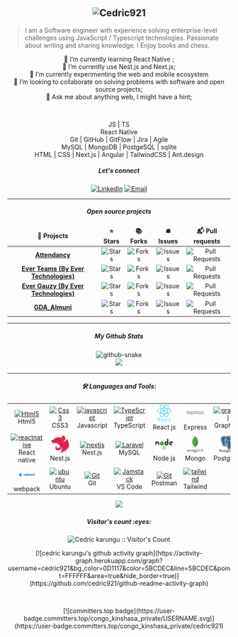 <h2 align="center"><img src="https://readme-typing-svg.herokuapp.com?font=Poppins&color=3594F4&size=32&width=500&height=76&lines=Hi+%F0%9F%91%8B%2C+I'm+Cedric+Karungu" alt="Cedric921" /></h2>

> I am a Software engineer with experience solving enterprise-level challenges using JavaScript / Typescript technologies. Passionate about writing and sharing knowledge. I Enjoy books and chess.

<p align="center">
 🔭 I’m currently learning React Native ; <br />
 🔭 I’m currently use Nest.js and Next.js; <br />
 🌱 I’m currently experimenting the web and mobile ecosystem <br />
 👯 I’m looking to collaborate on solving problems with software and open source projects; <br />
 💬 Ask me about anything web, I might have a hint; <br />
</p>

<br/>

<p align="center">
  JS | TS <br />
  React Native <br />
  Git | GitHub | GitFlow | Jira | Agile  <br />
  MySQL | MongoDB | PostgeSQL | sqlite <br />
  HTML | CSS | Next.js | Angular | TailwindCSS | Ant.design <br />
</p>

<h5 align="center"> Let's connect </h5>

<p align="center">
<a href="https://linkedin.com/in/cedric-karungu/"><img alt="LinkedIn" src="https://img.shields.io/badge/LinkedIn-cedrickarungu-blue?style=flat-square&logo=linkedin"></a>
<a href="mailto:ckarungu921@gmail.com"><img alt="Email" src="https://img.shields.io/badge/Email-ckarungu921@gmail.com-blue?style=flat-square&logo=Microsoft%20outlook"></a>
</p>

<hr />

<h5 align="center">Open source projects</h5>
<table align="center">
  <thead align="center">
    <tr border: none;>
      <td><b>🎁 Projects</b></td>
      <td><b>⭐ Stars</b></td>
      <td><b>📚 Forks</b></td>
      <td><b>🛎 Issues</b></td>
      <td><b>📬 Pull requests</b></td>
    </tr>
  </thead>
  <tbody align="center">
     <tr>
      <td><a href="https://github.com/Cedric921/attendancy-gda"><b>Attendancy</b></a></td>
      <td><img alt="Stars" src="https://img.shields.io/github/stars/kaliacad/atracker?style=flat-square&labelColor=343b41"/></td>
      <td><img alt="Forks" src="https://img.shields.io/github/forks/kaliacad/atracker?style=flat-square&labelColor=343b41"/></td>
      <td><img alt="Issues" src="https://img.shields.io/github/issues/kaliacad/atracker?style=flat-square&labelColor=343b41"/></td>
      <td><img alt="Pull Requests" src="https://img.shields.io/github/issues-pr/kaliacad/atracker?style=flat-square&labelColor=343b41"/></td>
    </tr>
   <tr>
      <td><a href="https://github.com/ever-co/ever-teams"><b>Ever Teams (By Ever Technologies)</b></a></td>
      <td><img alt="Stars" src="https://img.shields.io/github/stars/ever-co/ever-teams?style=flat-square&labelColor=343b41"/></td>
      <td><img alt="Forks" src="https://img.shields.io/github/forks/ever-co/ever-teams?style=flat-square&labelColor=343b41"/></td>
      <td><img alt="Issues" src="https://img.shields.io/github/issues/ever-co/ever-teams?style=flat-square&labelColor=343b41"/></td>
      <td><img alt="Pull Requests" src="https://img.shields.io/github/issues-pr/ever-co/ever-teams?style=flat-square&labelColor=343b41"/></td>
    </tr>
   <tr>
      <td><a href="https://github.com/ever-co/ever-teams"><b>Ever Gauzy (By Ever Technologies)</b></a></td>
      <td><img alt="Stars" src="https://img.shields.io/github/stars/ever-co/ever-gauzy?style=flat-square&labelColor=343b41"/></td>
      <td><img alt="Forks" src="https://img.shields.io/github/forks/ever-co/ever-gauzy?style=flat-square&labelColor=343b41"/></td>
      <td><img alt="Issues" src="https://img.shields.io/github/issues/ever-co/ever-gauzy?style=flat-square&labelColor=343b41"/></td>
      <td><img alt="Pull Requests" src="https://img.shields.io/github/issues-pr/ever-co/ever-gauzy?style=flat-square&labelColor=343b41"/></td>
    </tr>
   <tr>
      <td><a href="https://github.com/Cedric921/student-projects-frontend"><b>GDA_Almuni</b></a></td>
      <td><img alt="Stars" src="https://img.shields.io/github/stars/Cedric921/student-projects-frontend?style=flat-square&labelColor=343b41"/></td>
      <td><img alt="Forks" src="https://img.shields.io/github/forks/Cedric921/student-projects-frontend?style=flat-square&labelColor=343b41"/></td>
      <td><img alt="Issues" src="https://img.shields.io/github/issues/Cedric921/student-projects-frontend?style=flat-square&labelColor=343b41"/></td>
      <td><img alt="Pull Requests" src="https://img.shields.io/github/issues-pr/Cedric921/student-projects-frontend?style=flat-square&labelColor=343b41"/></td>
    </tr>
  </tbody>
  
</table>

<hr />
<h5 align="center">My Github Stats </h5>

<div align="center">
<!--   <picture> -->
    <img align="center" alt="github-snake" src="https://raw.githubusercontent.com/Cedric921/Cedric921/output/github-contribution-grid-snake-dark.svg" />
<!--   </picture> -->
</div>

<div align="center">
  <img height="180em"  src="https://github-readme-streak-stats.herokuapp.com/?user=Cedric921&theme=gotham&hide_border=true" />
  <!-- <img height="180em" src="https://github-readme-stats.vercel.app/api?username=Sineastra&show_icons=true&theme=gotham&include_all_commits=true&count_private=true&show_icons=true"/>  -->
</div>

<hr />
<h5 align="center">🛠 Languages and Tools:</h5>

<table align="center">
  <tr>
      <td align="center" width="96">
      <a href="#html5">
        <img src="https://seeklogo.com/images/H/html5-without-wordmark-color-logo-14D252D878-seeklogo.com.png" width="48" height="48" alt="Html5" />
      </a>
      <br>Html5
    </td>
    <td align="center" width="96">
      <a href="#css3">
        <img src="https://upload.wikimedia.org/wikipedia/commons/thumb/6/62/CSS3_logo.svg/48px-CSS3_logo.svg.png" width="48" height="48" alt="Css3" />
      </a>
      <br>CSS3
    </td>
     <td align="center" width="96">
      <a href="#js">
        <img src="https://upload.wikimedia.org/wikipedia/commons/thumb/9/99/Unofficial_JavaScript_logo_2.svg/1024px-Unofficial_JavaScript_logo_2.svg.png" width="48" height="48" alt="javascript" />
      </a>
      <br>Javascript
    </td>
    <td align="center" width="96">
      <a href="#ts">
        <img src="https://upload.wikimedia.org/wikipedia/commons/thumb/4/4c/Typescript_logo_2020.svg/1200px-Typescript_logo_2020.svg.png" width="48" height="48" alt="TypeScript" />
      </a>
      <br>TypeScript
    </td>
    <td align="center"  width="96">
      <a href="https://reactjs.org/" target="_blank"> <img src="https://raw.githubusercontent.com/devicons/devicon/master/icons/react/react-original-wordmark.svg" alt="react" width="40" height="40"/> </a> 
      <br>React js
    </td>
    <td align="center" width="96">
      <a href="https://expressjs.com" target="_blank"> <img src="https://raw.githubusercontent.com/devicons/devicon/master/icons/express/express-original-wordmark.svg" alt="express" width="40" height="40"/> </a>
      <br>Express
    </td>
    <td align="center"  width="96">
      <a href="https://graphql.org" target="_blank" rel="noreferrer">
       <img src="https://www.vectorlogo.zone/logos/graphql/graphql-icon.svg" alt="graphql" width="40" height="40"/> 
      </a> 
      <br>Graph QL
    </td>
  </tr>

  <tr>
   <td align="center" width="96">
       <a href="https://reactnative.dev/" target="_blank"> <img src="https://reactnative.dev/img/header_logo.svg" alt="reactnative" width="40" height="40"/> </a> 
      <br>React native
    </td>
    <td align="center" width="96">
      <a href="https://nestjs.com/" target="_blank" rel="noreferrer">
       <img src="https://raw.githubusercontent.com/devicons/devicon/master/icons/nestjs/nestjs-plain.svg" alt="nestjs" width="40" height="40"/>
      </a> 
      <br>Nest.js
    </td>
   <td align="center" width="96">
      <a href="https://nextjs.org/" target="_blank" rel="noreferrer"> 
      <img src="https://cdn.worldvectorlogo.com/logos/nextjs-2.svg" alt="nextjs" width="40" height="40"/>
      </a> 
      <br>Nest.js
    </td>
      <td align="center" width="96">
      <a href="#laravel">
        <img src="https://www.logo.wine/a/logo/MySQL/MySQL-Logo.wine.svg" width="48" height="48" alt="Laravel" />
      </a>
      <br>MySQL
    </td>
      <td align="center"  width="96">
     <a href="https://nodejs.org" target="_blank"> <img src="https://raw.githubusercontent.com/devicons/devicon/master/icons/nodejs/nodejs-original-wordmark.svg" alt="nodejs" width="40" height="40"/> </a>
      <br>Node js
    </td>
    <td align="center" width="96">
  <a href="https://www.mongodb.com/" target="_blank"> <img src="https://raw.githubusercontent.com/devicons/devicon/master/icons/mongodb/mongodb-original-wordmark.svg" alt="mongodb" width="40" height="40"/> </a>
      <br>Mongo
    </td>
      <td align="center" width="96">
      <a href="https://www.postgresql.org" target="_blank"> <img src="https://raw.githubusercontent.com/devicons/devicon/master/icons/postgresql/postgresql-original-wordmark.svg" alt="postgresql" width="40" height="40"/> </a> 
      <br>Postgress
    </td>
  
  </tr>
   <tr>
   <td align="center" width="96">
      <a href="https://webpack.js.org" target="_blank"> <img src="https://raw.githubusercontent.com/devicons/devicon/d00d0969292a6569d45b06d3f350f463a0107b0d/icons/webpack/webpack-original-wordmark.svg" alt="webpack" width="40" height="40"/> </a> 
      <br>webpack
    </td>
      <td align="center" width="96">
      <a href="#ubuntu" >
        <img src="https://seeklogo.com/images/U/ubuntu-logo-8FDEC6A07B-seeklogo.com.png" width="48" height="48" alt="ubuntu" />
      </a>
      <br>Ubuntu
    </td>
      <td align="center" width="96">
      <a href="#git" >
        <img src="https://upload.wikimedia.org/wikipedia/commons/thumb/3/3f/Git_icon.svg/1200px-Git_icon.svg.png" width="48" height="48" alt="Git" />
      </a>
      <br>Git
    </td>
      <td align="center"  width="96">
      <a href="#vscode">
        <img src="https://upload.wikimedia.org/wikipedia/commons/9/9a/Visual_Studio_Code_1.35_icon.svg" width="48" height="48" alt="Jamstack" />
      </a>
      <br>VS Code
    </td>
      <td align="center" width="96">
      <a href="#postman" >
        <img src="https://www.vectorlogo.zone/logos/getpostman/getpostman-icon.svg" width="48" height="48" alt="Git" />
      </a>
      <br>Postman
    </td>
      <td align="center" width="96">
  <a href="https://tailwindcss.com/" target="_blank"> <img src="https://www.vectorlogo.zone/logos/tailwindcss/tailwindcss-icon.svg" alt="tailwind" width="40" height="40"/> </a> 
      <br>Tailwind
    </td>
  </tr>
  </tr>
  </tr>

</table>
<p align="center">
  <img src="https://capsule-render.vercel.app/api?type=waving&color=gradient&height=60&section=footer"/>
</p>

<h5 align="center">Visitor's count :eyes:</h5>

<p align="center"><img src="https://profile-counter.glitch.me/{cedric921}/count.svg" alt="Cedric karungu :: Visitor's Count" /></p>
<p align="center">
[![cedric karungu's github activity graph](https://activity-graph.herokuapp.com/graph?username=cedric921&bg_color=0D1117&color=5BCDEC&line=5BCDEC&point=FFFFFF&area=true&hide_border=true)](https://github.com/cedric921/github-readme-activity-graph)
</p>
<br/>
<p align="center">
[![committers.top badge](https://user-badge.committers.top/congo_kinshasa_private/USERNAME.svg)](https://user-badge.committers.top/congo_kinshasa_private/cedric921)
</p>
<br/>
